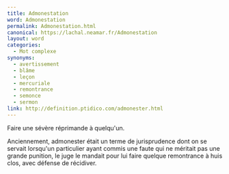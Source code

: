 ```yaml
---
title: Admonestation
word: Admonestation
permalink: Admonestation.html
canonical: https://lachal.neamar.fr/Admonestation
layout: word
categories:
  - Mot complexe
synonyms:
  - avertissement
  - blâme
  - leçon
  - mercuriale
  - remontrance
  - semonce
  - sermon
link: http://definition.ptidico.com/admonester.html
---
```


Faire une sévère réprimande à quelqu'un.

Anciennement, admonester était un terme de jurisprudence dont on se servait lorsqu'un particulier ayant commis une faute qui ne méritait pas une grande punition, le juge le mandait pour lui faire quelque remontrance à huis clos, avec défense de récidiver. 

